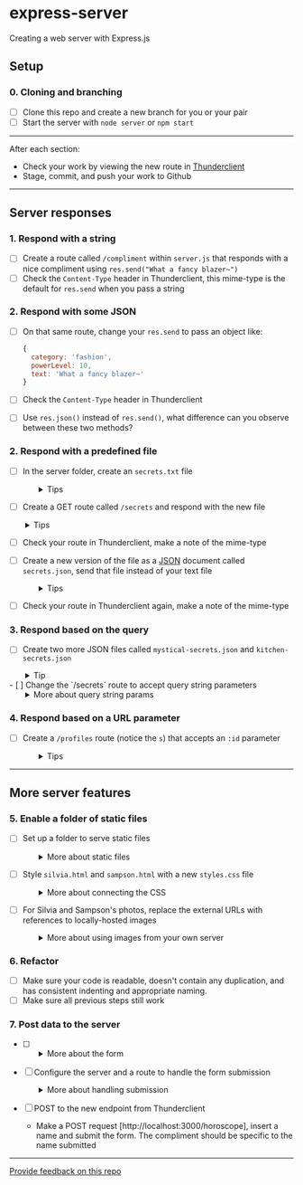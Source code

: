 # express-server

Creating a web server with Express.js

## Setup

### 0. Cloning and branching

- [ ] Clone this repo and create a new branch for you or your pair
- [ ] Start the server with `node server` or `npm start`

---

After each section:

- Check your work by viewing the new route in [Thunderclient](https://www.thunderclient.com/)
- Stage, commit, and push your work to Github

---

## Server responses

### 1. Respond with a string

- [ ] Create a route called `/compliment` within `server.js` that responds with a nice compliment using `res.send("What a fancy blazer~")`
- [ ] Check the `Content-Type` header in Thunderclient, this mime-type is the default for `res.send` when you pass a string

### 2. Respond with some JSON

- [ ] On that same route, change your `res.send` to pass an object like:

  ```js
  {
    category: 'fashion',
    powerLevel: 10,
    text: 'What a fancy blazer~'
  }
  ```

- [ ] Check the `Content-Type` header in Thunderclient
- [ ] Use `res.json()` instead of `res.send()`, what difference can you observe between these two methods?

### 2. Respond with a predefined file

- [ ] In the server folder, create an `secrets.txt` file
  <details style="padding-left: 2em">
    <summary>Tips</summary>

  - This will include name, username, photo, favourite links, etc.
  - For the photo, your `<img>` tag should refer to a photo elsewhere on the web for now. You'll learn how to include your own images in step 5 below.
  </details>

- [ ] Create a GET route called `/secrets` and respond with the new file
<details style="padding-left: 2em">
<summary>Tips</summary>
- use `res.sendFile` and pass it a the path
- `res.sendFile` wants an absolute path, so we'll use `Path.resolve('./server/secrets.txt')`
</details>

- [ ] Check your route in Thunderclient, make a note of the mime-type
- [ ] Create a new version of the file as a [JSON](https://www.json.org/json-en.html) document called `secrets.json`, send that file instead of your text file
  <details style="padding-left: 2em">
    <summary>Tips</summary>

  - This should be an array of strings
  - I'm going to read these secrets, so don't put anything too good in there
  </details>

- [ ] Check your route in Thunderclient again, make a note of the mime-type

### 3. Respond based on the query

- [ ] Create two more JSON files called `mystical-secrets.json` and `kitchen-secrets.json`
<details style="padding-left: 2em">
  <summary>Tip</summary>
  
  - These can also contain arrays of strings
  - Make sure the contents are different enough that you can easily tell them apart
</details>
- [ ] Change the `/secrets` route to accept query string parameters
  <details style="padding-left: 2em">
    <summary>More about query string params</summary>

  - If you request `/secrets?type=mystical` respond with `mystical-secrets.json`
  - If you request `/secrets?type=kitchen` respond with `kitchen-secrets.json`
  - If you request `/secrets` respond with `secrets.json`
  - You'll likely use `if/else` statements or a `switch/case` that uses `req.query.type`
  </details>

### 4. Respond based on a URL parameter

- [ ] Create a `/profiles` route (notice the `s`) that accepts an `:id` parameter
  <details style="padding-left: 2em">
    <summary>Tips</summary>

  - If you navigate to `/profiles/1` return `silvia.html`
  - If you navigate to `/profiles/2` return `sampson.html`
  </details>

---

## More server features

### 5. Enable a folder of static files

- [ ] Set up a folder to serve static files
  <details style="padding-left: 2em">
    <summary>More about static files</summary>

  - Read ExpressJS docs recommendations regarding static files: http://expressjs.com/en/starter/static-files.html
  - Create a `public` folder in the project's server folder
  - Configure Express so it will serve static files from the `public` folder

  We won't see any changes in our application, yet!
  </details>

- [ ] Style `silvia.html` and `sampson.html` with a new `styles.css` file
  <details style="padding-left: 2em">
    <summary>More about connecting the CSS</summary>

  - Create a CSS file called `styles.css` that makes `silvia.html` and `sampson.html` look nicer (or at least different) and save it to the `public` folder
  - Add a link to `/styles.css` (note the `/`) to `silvia.html` and `sampson.html` so the styles will be applied
  - Make sure you can still view the individual profile pages (sections 3 and 4 above) and that the styles are now visible
  - You might need to adjust the HTML files a bit, once you start writing CSS
  </details>

- [ ] For Silvia and Sampson's photos, replace the external URLs with references to locally-hosted images
  <details style="padding-left: 2em">
    <summary>More about using images from your own server</summary>

  - Save Silvia and Sampson's photos into your `public` folder
  - Then update your `<img>` tags (in `silvia.html` and `sampson.html`) to point to the images in the `public` folder instead of the external image URLs you used in step 2
  </details>

### 6. Refactor

- [ ] Make sure your code is readable, doesn't contain any duplication, and has consistent indenting and appropriate naming.
- [ ] Make sure all previous steps still work

### 7. Post data to the server

- [ ] <details style="padding-left: 2em">
                                                                                                                                                                                                                                                                                                                                                            <summary>More about the form</summary>

  - Create an HTML page called `get-name.html` in your `public` folder
  - Add a form to `get-name.html` that has a `name` input field
  - The form should `post` to `/named-compliment`
  </details>

- [ ] Configure the server and a route to handle the form submission
  <details style="padding-left: 2em">
    <summary>More about handling submission</summary>

  - Add `express.json` as middleware to `server.ts`. Check out the Express documentation for how to use it and ask for help if you need it
  - Create a route called `/named-compliment` that responds with a nice compliment using the submitted name. You can use `res.send('named compliment wrapped in HTML markup')`

- [ ] POST to the new endpoint from Thunderclient
  - Make a POST request [http://localhost:3000/horoscope], insert a name and submit the form. The compliment should be specific to the name submitted
  </details>

---

[Provide feedback on this repo](https://docs.google.com/forms/d/e/1FAIpQLSfw4FGdWkLwMLlUaNQ8FtP2CTJdGDUv6Xoxrh19zIrJSkvT4Q/viewform?usp=pp_url&entry.1958421517=express-server)
